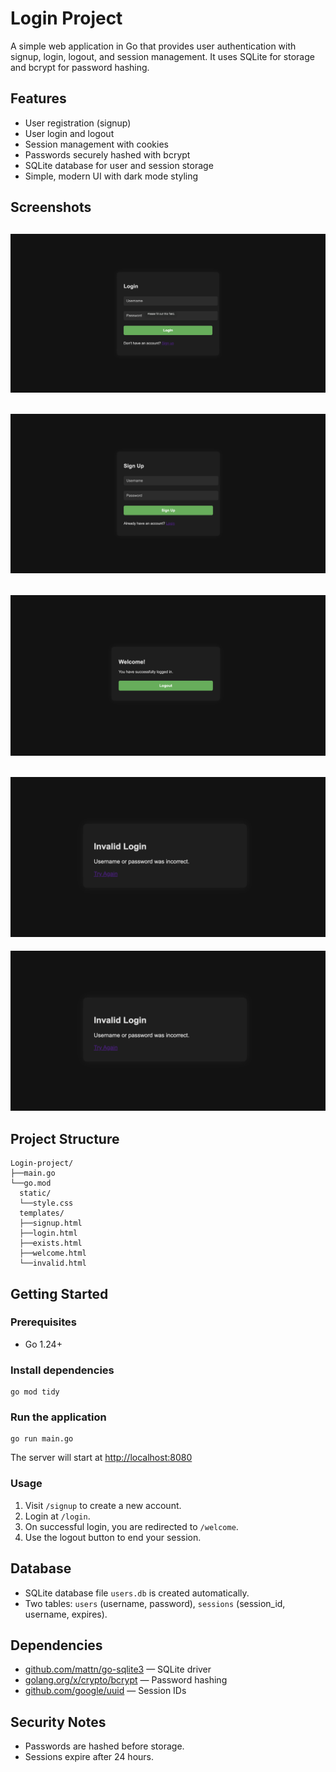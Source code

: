 # Login Project

A simple web application in Go that provides user authentication with signup, login, logout, and session management. It uses SQLite for storage and bcrypt for password hashing.

## Features
- User registration (signup)
- User login and logout
- Session management with cookies
- Passwords securely hashed with bcrypt
- SQLite database for user and session storage
- Simple, modern UI with dark mode styling

## Screenshots
![This is the login page](screenshots/login.png)
---
![This is the sign up page](screenshots/signUp.png)
---
![This is the welcome page](screenshots/welcome.png)
---
![This is the invalid page](screenshots/invalid.png)
---
![This shows the sign up failed](screenshots/invalid.png)

## Project Structure
```
Login-project/
├──main.go           
└──go.mod             
  static/
  └──style.css     
  templates/           
  ├──signup.html        
  ├──login.html
  ├──exists.html          
  ├──welcome.html       
  └──invalid.html    
```

## Getting Started

### Prerequisites
- Go 1.24+

### Install dependencies
```
go mod tidy
```

### Run the application
```
go run main.go
```

The server will start at [http://localhost:8080](http://localhost:8080)

### Usage
1. Visit `/signup` to create a new account.
2. Login at `/login`.
3. On successful login, you are redirected to `/welcome`.
4. Use the logout button to end your session.

## Database
- SQLite database file `users.db` is created automatically.
- Two tables: `users` (username, password), `sessions` (session_id, username, expires).

## Dependencies
- [github.com/mattn/go-sqlite3](https://github.com/mattn/go-sqlite3) — SQLite driver
- [golang.org/x/crypto/bcrypt](https://pkg.go.dev/golang.org/x/crypto/bcrypt) — Password hashing
- [github.com/google/uuid](https://github.com/google/uuid) — Session IDs

## Security Notes
- Passwords are hashed before storage.
- Sessions expire after 24 hours.
